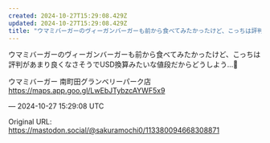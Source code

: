 ```yaml
---
created: 2024-10-27T15:29:08.429Z
updated: 2024-10-27T15:29:08.429Z
title: "ウマミバーガーのヴィーガンバーガーも前から食べてみたかったけど、こっちは評判があまり良くなさそうでUSD換算みたいな値段だからどうしよう…🤔ウマミバーガー 南町[...]"
---
```


<p>ウマミバーガーのヴィーガンバーガーも前から食べてみたかったけど、こっちは評判があまり良くなさそうでUSD換算みたいな値段だからどうしよう…🤔</p><p>ウマミバーガー 南町田グランベリーパーク店<br /><a href="https://maps.app.goo.gl/LwEbJTybzcAYWF5x9" target="_blank" rel="nofollow noopener noreferrer" translate="no"><span class="invisible">https://</span><span class="ellipsis">maps.app.goo.gl/LwEbJTybzcAYWF</span><span class="invisible">5x9</span></a></p>

&mdash; 2024-10-27 15:29:08 UTC

Original URL: https://mastodon.social/@sakuramochi0/113380094668308871
